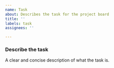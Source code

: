 ```yaml
---
name: Task
about: Describes the task for the project board
title: ''
labels: task
assignees: ''

---
```


### Describe the task
A clear and concise description of what the task is.